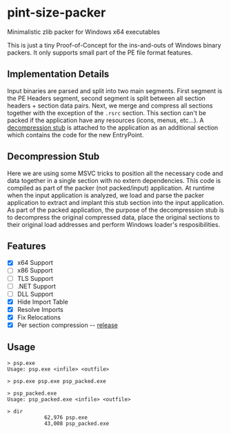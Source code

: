 # pint-size-packer
Minimalistic zlib packer for Windows x64 executables

This is just a tiny Proof-of-Concept for the ins-and-outs of Windows binary packers. It only supports small part of the PE file format features.

## Implementation Details
Input binaries are parsed and split into two main segments. First segment is the PE Headers segment, second segment is split between all section headers + section data pairs. Next, we merge and compress all sections together with the exception of the `.rsrc` section. This section can't be packed if the application have any resources (icons, menus, etc...). A [decompression stub](#Decompression%20Stub) is attached to the application as an additional section which contains the code for the new EntryPoint.

## Decompression Stub
Here we are using some MSVC tricks to position all the necessary code and data together in a single section with no extern dependencies. This code is compiled as part of the packer (not packed/input) application. At runtime when the input application is analyzed, we load and parse the packer application to extract and implant this stub section into the input application.
As part of the packed application, the purpose of the decompression stub is to decompress the original compressed data, place the original sections to their original load addresses and perform Windows loader's resposibilities.

## Features
- [x] x64 Support
- [ ] x86 Support
- [ ] TLS Support
- [ ] .NET Support
- [ ] DLL Support
- [x] Hide Import Table 
- [x] Resolve Imports
- [x] Fix Relocations
- [x] Per section compression -- [release](https://github.com/uafio/pint-size-packer/releases/tag/0.1)

## Usage
```
> psp.exe
Usage: psp.exe <infile> <outfile>

> psp.exe psp.exe psp_packed.exe

> psp_packed.exe
Usage: psp_packed.exe <infile> <outfile>

> dir
            62,976 psp.exe
            43,008 psp_packed.exe
```
